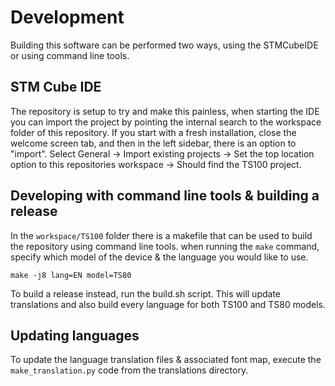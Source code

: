 # Development

Building this software can be performed two ways, using the STMCubeIDE or using command line tools.

## STM Cube IDE

The repository is setup to try and make this painless, when starting the IDE you can import the project by pointing the internal search to the workspace folder of this repository. If you start with a fresh installation, close the welcome screen tab, and then in the left sidebar, there is an option to "import". Select General -> Import existing projects -> Set the top location option to this repositories workspace -> Should find the TS100 project.

## Developing with command line tools & building a release

In the `workspace/TS100` folder there is a makefile that can be used to build the repository using command line tools.
when running the `make` command, specify which model of the device & the language you would like to use.

`make -j8 lang=EN model=TS80`

To build a release instead, run the build.sh script. This will update translations and also build every language for both TS100 and TS80 models.

## Updating languages

To update the language translation files & associated font map, execute the `make_translation.py` code from the translations directory.
